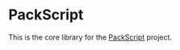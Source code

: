 # PackScript

This is the core library for the [PackScript](https://github.com/hybal/packscript) project.
